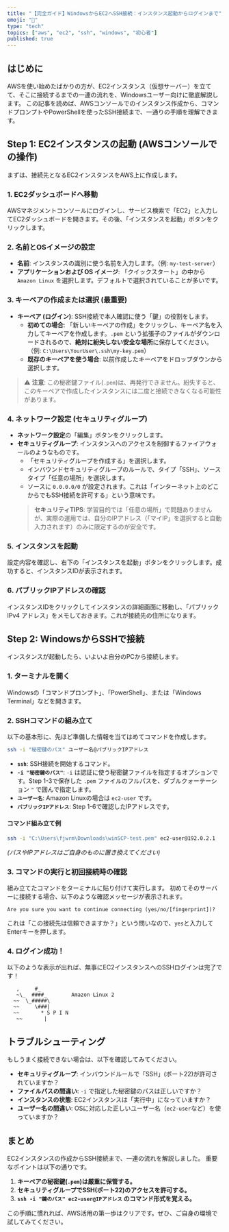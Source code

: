 ```yaml
---
title: "【完全ガイド】WindowsからEC2へSSH接続：インスタンス起動からログインまで"
emoji: "🪼"
type: "tech"
topics: ["aws", "ec2", "ssh", "windows", "初心者"]
published: true
---
```


## はじめに

AWSを使い始めたばかりの方が、EC2インスタンス（仮想サーバー）を立てて、そこに接続するまでの一連の流れを、Windowsユーザー向けに徹底解説します。
この記事を読めば、AWSコンソールでのインスタンス作成から、コマンドプロンプトやPowerShellを使ったSSH接続まで、一通りの手順を理解できます。

## Step 1: EC2インスタンスの起動 (AWSコンソールでの操作)

まずは、接続先となるEC2インスタンスをAWS上に作成します。

### 1. EC2ダッシュボードへ移動
AWSマネジメントコンソールにログインし、サービス検索で「EC2」と入力してEC2ダッシュボードを開きます。その後、「インスタンスを起動」ボタンをクリックします。

### 2. 名前とOSイメージの設定
- **名前**: インスタンスの識別に使う名前を入力します。（例: `my-test-server`）
- **アプリケーションおよび OS イメージ**: 「クイックスタート」の中から `Amazon Linux` を選択します。デフォルトで選択されていることが多いです。

### 3. キーペアの作成または選択 (最重要)
- **キーペア (ログイン)**: SSH接続で本人確認に使う「鍵」の役割をします。
    - **初めての場合**: 「新しいキーペアの作成」をクリックし、キーペア名を入力してキーペアを作成します。`.pem` という拡張子のファイルがダウンロードされるので、**絶対に紛失しない安全な場所**に保存してください。（例: `C:\Users\YourUser\.ssh\my-key.pem`）
    - **既存のキーペアを使う場合**: 以前作成したキーペアをドロップダウンから選択します。

> ⚠️ **注意**: この秘密鍵ファイル(`.pem`)は、再発行できません。紛失すると、このキーペアで作成したインスタンスには二度と接続できなくなる可能性があります。

### 4. ネットワーク設定 (セキュリティグループ)
- **ネットワーク設定**の「編集」ボタンをクリックします。
- **セキュリティグループ**: インスタンスへのアクセスを制御するファイアウォールのようなものです。
    - 「セキュリティグループを作成する」を選択します。
    - インバウンドセキュリティグループのルールで、タイプ「SSH」、ソースタイプ「任意の場所」を選択します。
    - ソースに `0.0.0.0/0` が設定されます。これは「インターネット上のどこからでもSSH接続を許可する」という意味です。
    > **セキュリティTIPS**: 学習目的では「任意の場所」で問題ありませんが、実際の運用では、自分のIPアドレス（「マイIP」を選択すると自動入力されます）のみに限定するのが安全です。

### 5. インスタンスを起動
設定内容を確認し、右下の「インスタンスを起動」ボタンをクリックします。成功すると、インスタンスIDが表示されます。

### 6. パブリックIPアドレスの確認
インスタンスIDをクリックしてインスタンスの詳細画面に移動し、「パブリック IPv4 アドレス」をメモしておきます。これが接続先の住所になります。

## Step 2: WindowsからSSHで接続

インスタンスが起動したら、いよいよ自分のPCから接続します。

### 1. ターミナルを開く
Windowsの「コマンドプロンプト」、「PowerShell」、または「Windows Terminal」などを開きます。

### 2. SSHコマンドの組み立て
以下の基本形に、先ほど準備した情報を当てはめてコマンドを作成します。

```bash
ssh -i "秘密鍵のパス" ユーザー名@パブリックIPアドレス
```

- **`ssh`**: SSH接続を開始するコマンド。
- **`-i "秘密鍵のパス"`**: `-i` は認証に使う秘密鍵ファイルを指定するオプションです。Step 1-3で保存した `.pem` ファイルのフルパスを、ダブルクォーテーション `"` で囲んで指定します。
- **`ユーザー名`**: Amazon Linuxの場合は `ec2-user` です。
- **`パブリックIPアドレス`**: Step 1-6で確認したIPアドレスです。

#### コマンド組み立て例
```bash
ssh -i "C:\Users\fjwrm\Downloads\winSCP-test.pem" ec2-user@192.0.2.1
```
*(パスやIPアドレスはご自身のものに置き換えてください)*

### 3. コマンドの実行と初回接続時の確認
組み立てたコマンドをターミナルに貼り付けて実行します。
初めてそのサーバーに接続する場合、以下のような確認メッセージが表示されます。

```
Are you sure you want to continue connecting (yes/no/[fingerprint])?
```
これは「この接続先は信頼できますか？」という問いなので、`yes`と入力してEnterキーを押します。

### 4. ログイン成功！
以下のような表示が出れば、無事にEC2インスタンスへのSSHログインは完了です！

```
   ,     #_
   ~\_  ####_        Amazon Linux 2
  ~~  \_#####\
  ~~     \###|
  ~~       * S P I N
   ~~       |
```

## トラブルシューティング

もしうまく接続できない場合は、以下を確認してみてください。

- **セキュリティグループ**: インバウンドルールで「SSH」(ポート22)が許可されていますか？
- **ファイルパスの間違い**: `-i` で指定した秘密鍵のパスは正しいですか？
- **インスタンスの状態**: EC2インスタンスは「実行中」になっていますか？
- **ユーザー名の間違い**: OSに対応した正しいユーザー名（`ec2-user`など）を使っていますか？

## まとめ

EC2インスタンスの作成からSSH接続まで、一連の流れを解説しました。
重要なポイントは以下の通りです。

1.  **キーペアの秘密鍵(`.pem`)は厳重に保管する。**
2.  **セキュリティグループでSSH(ポート22)のアクセスを許可する。**
3.  **`ssh -i "鍵のパス" ec2-user@IPアドレス` のコマンド形式を覚える。**

この手順に慣れれば、AWS活用の第一歩はクリアです。ぜひ、ご自身の環境で試してみてください。
